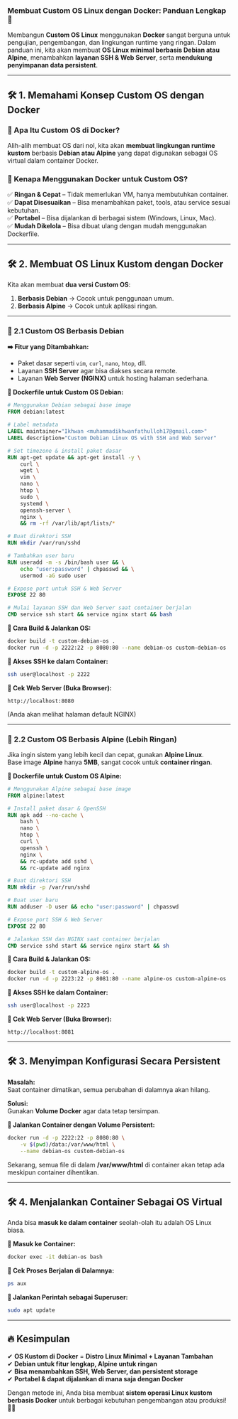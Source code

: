 ### **Membuat Custom OS Linux dengan Docker: Panduan Lengkap** 🚀  

Membangun **Custom OS Linux** menggunakan **Docker** sangat berguna untuk pengujian, pengembangan, dan lingkungan runtime yang ringan. Dalam panduan ini, kita akan membuat **OS Linux minimal berbasis Debian atau Alpine**, menambahkan **layanan SSH & Web Server**, serta **mendukung penyimpanan data persistent**.

---

## **🛠 1. Memahami Konsep Custom OS dengan Docker**
### **🔹 Apa Itu Custom OS di Docker?**  
Alih-alih membuat OS dari nol, kita akan **membuat lingkungan runtime kustom** berbasis **Debian atau Alpine** yang dapat digunakan sebagai OS virtual dalam container Docker.

### **🔹 Kenapa Menggunakan Docker untuk Custom OS?**  
✅ **Ringan & Cepat** – Tidak memerlukan VM, hanya membutuhkan container.  
✅ **Dapat Disesuaikan** – Bisa menambahkan paket, tools, atau service sesuai kebutuhan.  
✅ **Portabel** – Bisa dijalankan di berbagai sistem (Windows, Linux, Mac).  
✅ **Mudah Dikelola** – Bisa dibuat ulang dengan mudah menggunakan Dockerfile.  

---

## **🛠 2. Membuat OS Linux Kustom dengan Docker**
Kita akan membuat **dua versi Custom OS**:
1. **Berbasis Debian** → Cocok untuk penggunaan umum.
2. **Berbasis Alpine** → Cocok untuk aplikasi ringan.

---

### **📌 2.1 Custom OS Berbasis Debian**
**➡️ Fitur yang Ditambahkan:**
- Paket dasar seperti `vim`, `curl`, `nano`, `htop`, dll.
- Layanan **SSH Server** agar bisa diakses secara remote.
- Layanan **Web Server (NGINX)** untuk hosting halaman sederhana.

**📌 Dockerfile untuk Custom OS Debian:**
```dockerfile
# Menggunakan Debian sebagai base image
FROM debian:latest

# Label metadata
LABEL maintainer="Ikhwan <muhammadikhwanfathulloh17@gmail.com>"
LABEL description="Custom Debian Linux OS with SSH and Web Server"

# Set timezone & install paket dasar
RUN apt-get update && apt-get install -y \
    curl \
    wget \
    vim \
    nano \
    htop \
    sudo \
    systemd \
    openssh-server \
    nginx \
    && rm -rf /var/lib/apt/lists/*

# Buat direktori SSH
RUN mkdir /var/run/sshd

# Tambahkan user baru
RUN useradd -m -s /bin/bash user && \
    echo "user:password" | chpasswd && \
    usermod -aG sudo user

# Expose port untuk SSH & Web Server
EXPOSE 22 80

# Mulai layanan SSH dan Web Server saat container berjalan
CMD service ssh start && service nginx start && bash
```

**📌 Cara Build & Jalankan OS:**
```sh
docker build -t custom-debian-os .
docker run -d -p 2222:22 -p 8080:80 --name debian-os custom-debian-os
```

**📌 Akses SSH ke dalam Container:**
```sh
ssh user@localhost -p 2222
```

**📌 Cek Web Server (Buka Browser):**
```
http://localhost:8080
```
(Anda akan melihat halaman default NGINX)

---

### **📌 2.2 Custom OS Berbasis Alpine (Lebih Ringan)**
Jika ingin sistem yang lebih kecil dan cepat, gunakan **Alpine Linux**.  
Base image **Alpine** hanya **5MB**, sangat cocok untuk **container ringan**.

**📌 Dockerfile untuk Custom OS Alpine:**
```dockerfile
# Menggunakan Alpine sebagai base image
FROM alpine:latest

# Install paket dasar & OpenSSH
RUN apk add --no-cache \
    bash \
    nano \
    htop \
    curl \
    openssh \
    nginx \
    && rc-update add sshd \
    && rc-update add nginx

# Buat direktori SSH
RUN mkdir -p /var/run/sshd

# Buat user baru
RUN adduser -D user && echo "user:password" | chpasswd

# Expose port SSH & Web Server
EXPOSE 22 80

# Jalankan SSH dan NGINX saat container berjalan
CMD service sshd start && service nginx start && sh
```

**📌 Cara Build & Jalankan OS:**
```sh
docker build -t custom-alpine-os .
docker run -d -p 2223:22 -p 8081:80 --name alpine-os custom-alpine-os
```

**📌 Akses SSH ke dalam Container:**
```sh
ssh user@localhost -p 2223
```

**📌 Cek Web Server (Buka Browser):**
```
http://localhost:8081
```

---

## **🛠 3. Menyimpan Konfigurasi Secara Persistent**
**Masalah:**  
Saat container dimatikan, semua perubahan di dalamnya akan hilang.

**Solusi:**  
Gunakan **Volume Docker** agar data tetap tersimpan.

**📌 Jalankan Container dengan Volume Persistent:**
```sh
docker run -d -p 2222:22 -p 8080:80 \
    -v $(pwd)/data:/var/www/html \
    --name debian-os custom-debian-os
```
Sekarang, semua file di dalam **/var/www/html** di container akan tetap ada meskipun container dihentikan.

---

## **🛠 4. Menjalankan Container Sebagai OS Virtual**
Anda bisa **masuk ke dalam container** seolah-olah itu adalah OS Linux biasa.

**📌 Masuk ke Container:**
```sh
docker exec -it debian-os bash
```

**📌 Cek Proses Berjalan di Dalamnya:**
```sh
ps aux
```

**📌 Jalankan Perintah sebagai Superuser:**
```sh
sudo apt update
```

---

## **🔥 Kesimpulan**
✔ **OS Kustom di Docker** = **Distro Linux Minimal + Layanan Tambahan**  
✔ **Debian untuk fitur lengkap, Alpine untuk ringan**  
✔ **Bisa menambahkan SSH, Web Server, dan persistent storage**  
✔ **Portabel & dapat dijalankan di mana saja dengan Docker**  

Dengan metode ini, Anda bisa membuat **sistem operasi Linux kustom berbasis Docker** untuk berbagai kebutuhan pengembangan atau produksi! 🚀💡
